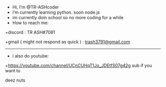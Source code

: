 - Hi, I’m @TR-ASHcoder
- I’m currently learning python. soon node.js
- im currently doin school so no more coding for a while
- How to reach me: 

+discord : TR ASH#7081

+gmail ( might not respond as quick ) : trash3791@gmail.com 
________
- i also do youtube:

+https://youtube.com/channel/UCnCUHqT1Jo_JDEtfS07g42g
sub if you want to











deez nuts

